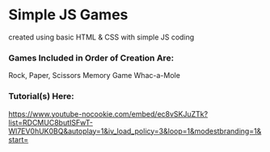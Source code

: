 # Simple JS Games
created using basic HTML & CSS with simple JS coding

### Games Included in Order of Creation Are:
Rock, Paper, Scissors
Memory Game
Whac-a-Mole

### Tutorial(s) Here:
https://www.youtube-nocookie.com/embed/ec8vSKJuZTk?list=RDCMUC8butISFwT-Wl7EV0hUK0BQ&autoplay=1&iv_load_policy=3&loop=1&modestbranding=1&start=